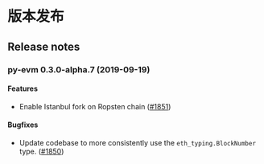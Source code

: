 # 版本发布

## Release notes

### py-evm 0.3.0-alpha.7 \(2019-09-19\)

#### Features

* Enable Istanbul fork on Ropsten chain \([\#1851](https://github.com/ethereum/py-evm/issues/1851)\)

#### Bugfixes

* Update codebase to more consistently use the `eth_typing.BlockNumber` type. \([\#1850](https://github.com/ethereum/py-evm/issues/1850)\)

